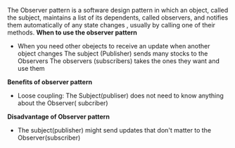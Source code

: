 The Observer pattern is a software design pattern in which an object, called the subject, maintains a list of its dependents, called observers, and notifies them automatically of any state changes , usually by calling one of their methods.
**When to use the observer pattern**
* When you need other obejects to receive an update when another object changes
  The subject (Publisher) sends many stocks to the Observers
The observers (subscribers) takes the ones they want and use them

**Benefits of observer pattern**
* Loose coupling: The Subject(publiser) does not need to know anything about the Observer( subcriber)

**Disadvantage of Observer pattern**
* The subject(publisher) might send updates that don't matter to the Observer(subscriber)

